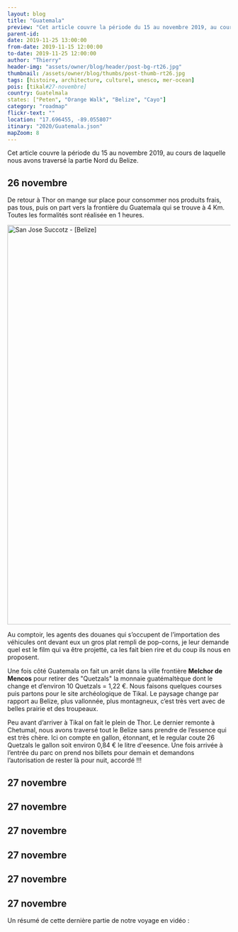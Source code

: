 ```yaml
---
layout: blog
title: "Guatemala"
preview: "Cet article couvre la période du 15 au novembre 2019, au cours de laquelle nous avons traversé la partie Nord du Belize…"
parent-id:
date: 2019-11-25 13:00:00
from-date: 2019-11-15 12:00:00
to-date: 2019-11-25 12:00:00
author: "Thierry"
header-img: "assets/owner/blog/header/post-bg-rt26.jpg"
thumbnail: /assets/owner/blog/thumbs/post-thumb-rt26.jpg
tags: [histoire, architecture, culturel, unesco, mer-ocean]
pois: [tikal#27-novembre]
country: Guatelmala
states: ["Peten", "Orange Walk", "Belize", "Cayo"]
category: "roadmap"
flickr-text: ""
location: "17.696455, -89.055807"
itinary: "2020/Guatemala.json"
mapZoom: 8
---
```


Cet article couvre la période du 15 au novembre 2019, au cours de laquelle nous avons traversé la partie Nord du Belize.

## 26 novembre

De retour à Thor on mange sur place pour consommer nos produits frais, pas tous, puis on part vers la frontière du Guatemala qui se trouve à 4 Km. Toutes les formalités sont réalisée en 1 heures.

<a data-flickr-embed="true" data-footer="true" href="https://www.flickr.com/photos/2ozr/49134286918/in/datetaken/" title="San Jose Succotz - [Belize]"><img src="https://live.staticflickr.com/65535/49134286918_02de0790f2_h.jpg" width="1600" height="900" alt="San Jose Succotz - [Belize]"></a><script async src="//embedr.flickr.com/assets/client-code.js" charset="utf-8"></script>

Au comptoir, les agents des douanes qui s’occupent de l’importation des véhicules ont devant eux un gros plat rempli de pop-corns, je leur demande quel est le film qui va être projetté, ca les fait bien rire et du coup ils nous en proposent.

Une fois côté Guatemala on fait un arrêt dans la ville frontière **Melchor de Mencos** pour retirer des "Quetzals" la monnaie guatémaltèque dont le change et d’environ 10 Quetzals = 1,22 €. Nous faisons quelques courses puis partons pour le site archéologique de Tikal. Le paysage change par rapport au Belize, plus vallonnée, plus montagneux, c’est très vert avec de belles prairie et des troupeaux.

Peu avant d’arriver à Tikal on fait le plein de Thor. Le dernier remonte à Chetumal, nous avons traversé tout le Belize sans prendre de l’essence qui est très chère. Ici on compte en gallon, étonnant, et le regular coute 26 Quetzals le gallon soit environ 0,84 € le litre d'eesence. Une fois arrivée à l’entrée du parc on prend nos billets pour demain et demandons l’autorisation de rester là pour nuit, accordé !!!

## 27 novembre

## 27 novembre

## 27 novembre

## 27 novembre

## 27 novembre

## 27 novembre

Un résumé de cette dernière partie de notre voyage en vidéo :
